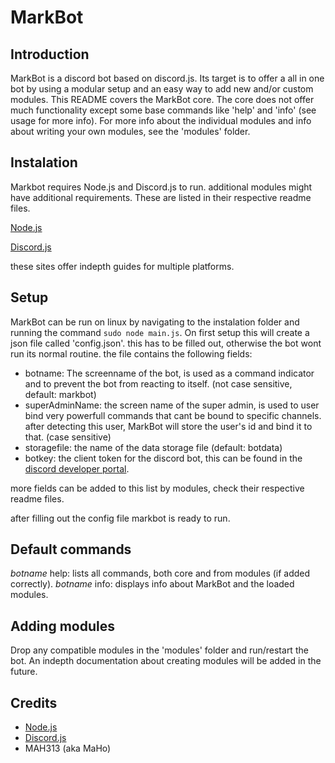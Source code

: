 # MarkBot

## Introduction

MarkBot is a discord bot based on discord.js. Its target is to offer a all in one bot by using a modular setup and an easy way to add new and/or custom modules.
This README covers the MarkBot core. The core does not offer much functionality except some base commands like 'help' and 'info' (see usage for more info). For more info about the individual modules and info about writing your own modules, see the 'modules' folder.

## Instalation

Markbot requires Node.js and Discord.js to run. additional modules might have additional requirements. These are listed in their respective readme files.

[Node.js](https://nodejs.org/)

[Discord.js](https://discord.js.org/)

these sites offer indepth guides for multiple platforms.

## Setup

MarkBot can be run on linux by navigating to the instalation folder and running the command `sudo node main.js`. On first setup this will create a json file called 'config.json'. this has to be filled out, otherwise the bot wont run its normal routine. the file contains the following fields:

* botname: The screenname of the bot, is used as a command indicator and to prevent the bot from reacting to itself. (not case sensitive, default: markbot)
* superAdminName: the screen name of the super admin, is used to user bind very powerfull commands that cant be bound to specific channels. after detecting this user, MarkBot will store the user's id and bind it to that. (case sensitive)
* storagefile: the name of the data storage file (default: botdata)
* botkey: the client token for the discord bot, this can be found in the [discord developer portal](https://discordapp.com/developers/).

more fields can be added to this list by modules, check their respective readme files.

after filling out the config file markbot is ready to run.

## Default commands

*botname* help: lists all commands, both core and from modules (if added correctly).
*botname* info: displays info about MarkBot and the loaded modules.

## Adding modules

Drop any compatible modules in the 'modules' folder and run/restart the bot. An indepth documentation about creating modules will be added in the future.

## Credits

* [Node.js](https://nodejs.org/)
* [Discord.js](https://discord.js.org/)
* MAH313 (aka MaHo)